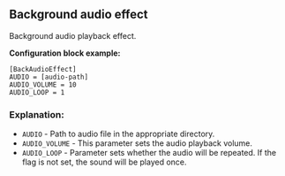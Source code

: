  ## Background audio effect
 
 Background audio playback effect.
 
  **Configuration block example:**
  
    [BackAudioEffect]
    AUDIO = [audio-path]
    AUDIO_VOLUME = 10
    AUDIO_LOOP = 1

 ### Explanation:

 * `AUDIO` - Path to audio file in the appropriate directory.
 * `AUDIO_VOLUME` - This parameter sets the audio playback volume.
 * `AUDIO_LOOP` - Parameter sets whether the audio will be repeated. If the flag is not set, the sound will be played once.